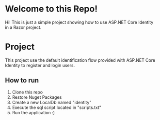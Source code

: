 # Welcome to this Repo!

Hi! This is just a simple project showing how to use ASP.NET Core Identity in a Razor project.

# Project

This project use the default identification flow provided with ASP.NET Core Identity to register and login users.

## How to run

1.  Clone this repo
2.  Restore Nuget Packages
3.  Create a new LocalDb named "identity"
4.  Execute the sql script located in "scripts.txt"
5.  Run the application :)
